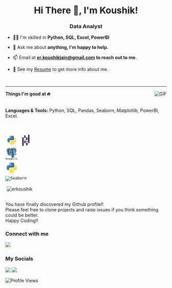 <h1 align="center">Hi There 👋, I'm Koushik!</h1>
<h3 align="center"> Data Analyst</h3>

- 👨‍💻 I'm skilled in **Python, SQL, Excel, PowerBI**

- 💬 Ask me about **anything, I'm happy to help.**

- 📫 Email at **er.koushikjain@gmail.com to reach out to me.**

- 📄 See my [Resume](https://docs.google.com/document/d/1v_wEWXWLhKujgj732MyCzJrhXG-vqKJDl1HSVLvuMZQ/edit) to get more info about me.
<br/>
</em>

<hr>
<div>
<p>
<img align="right" alt="GIF" src="https://media.giphy.com/media/L8K62iTDkzGX6/giphy.gif" />

**Things I'm good at :fire:**
  <br/>
  <br/>
  <br/>
**Languages & Tools:** Python, SQL, Pandas, Seaborn, Matplotlib, PowerBI, Excel.
<br/>
  <br/>
  <br/>

<code><img height="40" src="https://raw.githubusercontent.com/github/explore/80688e429a7d4ef2fca1e82350fe8e3517d3494d/topics/python/python.png" title="python"></code>
<code><img height="40" src="https://raw.githubusercontent.com/devicons/devicon/2ae2a900d2f041da66e950e4d48052658d850630/icons/pandas/pandas-original.svg" title="pandas"> </code>
<code><img height="40" src="https://raw.githubusercontent.com/devicons/devicon/master/icons/postgresql/postgresql-original-wordmark.svg" title="postgresql" > </code>
<code><img height="40" src="https://raw.githubusercontent.com/devicons/devicon/master/icons/python/python-original.svg" title="Python" > </code>
<code><img height="40" src="https://seaborn.pydata.org/_images/logo-mark-lightbg.svg" title = "Seaborn" > </code>
</p>
</div>
<p>&nbsp;<img align="center" src="https://github-readme-stats.vercel.app/api?username=erkoushik&show_icons=true&locale=en&hide_border=true" alt="erkoushik" /></p>


<br/>
You have finally discovered my Github profile!!
<br/>
Please feel free to clone projects and raise issues if you think something could be better.
<br/>
Happy Coding!!

### Connect with me
[<img target="_blank" src="https://img.icons8.com/bubbles/100/000000/secured-letter.png">](mailto:er.koushikjain@gmail.com)


### My Socials

[<img target="_blank" src="https://img.icons8.com/bubbles/100/000000/linkedin.png">](https://www.linkedin.com/in/koushik-jainkj/) 
 [<img target="_blank" src="https://img.icons8.com/bubbles/100/000000/instagram-new.png">](https://www.instagram.com/kskshik/)


![Profile Views](https://komarev.com/ghpvc/?username=erkoushik&style=flat-square)
```python

```


